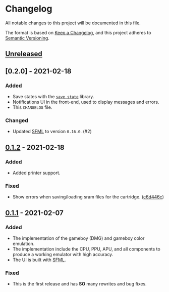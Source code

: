 # Changelog
All notable changes to this project will be documented in this file.

The format is based on [Keep a Changelog](https://keepachangelog.com/en/1.0.0/),
and this project adheres to [Semantic Versioning](https://semver.org/spec/v2.0.0.html).

## [Unreleased]

## [0.2.0] - 2021-02-18
### Added
- Save states with the [`save_state`](./save_state) library.
- Notifications UI in the front-end, used to display messages and errors.
- This `CHANGELOG` file.

### Changed
- Updated [SFML] to version `0.16.0`. (#2)

## [0.1.2] - 2021-02-18
### Added
- Added printer support.

### Fixed
- Show errors when saving/loading sram files for the cartridge. ([c6d446c])

## [0.1.1] - 2021-02-07
### Added
- The implementation of the gameboy (DMG) and gameboy color emulation.
- The implementation include the CPU, PPU, APU, and all components to produce
  a working emulator with high accuracy.
- The UI is built with [SFML].

### Fixed
- This is the first release and has **SO** many rewrites and bug fixes.

[Unreleased]: https://github.com/Amjad50/mizu/compare/v0.1.2...HEAD
[0.1.2]: https://github.com/Amjad50/mizu/compare/v0.1.1...v0.1.2
[0.1.2]: https://github.com/Amjad50/mizu/compare/v0.1.1...v0.1.2
[0.1.1]: https://github.com/Amjad50/mizu/compare/d3539ab...v0.1.1

[c6d446c]: https://github.com/Amjad50/mizu/commit/c6d446c

[SFML]: https://www.sfml-dev.org/
